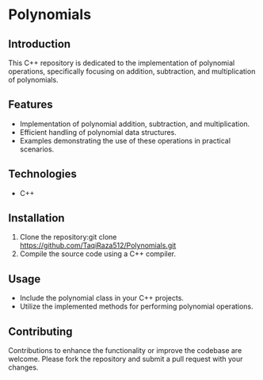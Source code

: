 # Polynomials

## Introduction
This C++ repository is dedicated to the implementation of polynomial operations, specifically focusing on addition, subtraction, and multiplication of polynomials.

## Features
- Implementation of polynomial addition, subtraction, and multiplication.
- Efficient handling of polynomial data structures.
- Examples demonstrating the use of these operations in practical scenarios.

## Technologies
- C++

## Installation
1. Clone the repository:git clone https://github.com/TaqiRaza512/Polynomials.git
2. Compile the source code using a C++ compiler.

## Usage
- Include the polynomial class in your C++ projects.
- Utilize the implemented methods for performing polynomial operations.

## Contributing
Contributions to enhance the functionality or improve the codebase are welcome. Please fork the repository and submit a pull request with your changes.

